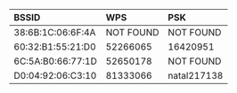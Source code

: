 | BSSID             | WPS       | PSK         |
|:------------------|:----------|:------------|
| 38:6B:1C:06:6F:4A | NOT FOUND | NOT FOUND   |
| 60:32:B1:55:21:D0 | 52266065  | 16420951    |
| 6C:5A:B0:66:77:1D | 52650178  | NOT FOUND   |
| D0:04:92:06:C3:10 | 81333066  | natal217138 |